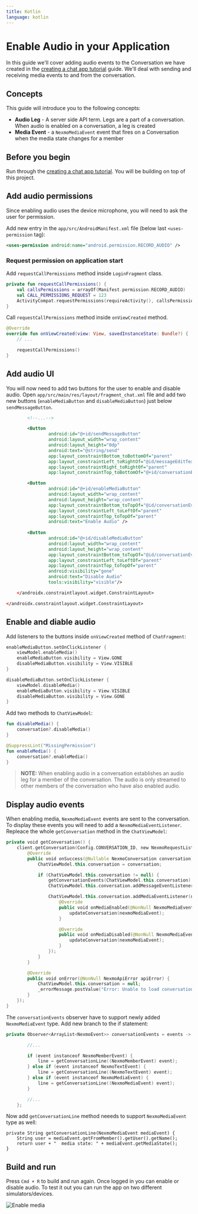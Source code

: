 ```yaml
---
title: Kotlin
language: kotlin
---
```


# Enable Audio in your Application

In this guide we'll cover adding audio events to the Conversation we have created in the [creating a chat app tutorial](/client-sdk/tutorials/in-app-messaging/introduction/kotlin) guide. We'll deal with sending and receiving media events to and from the conversation.

## Concepts

This guide will introduce you to the following concepts:

- **Audio Leg** - A server side API term. Legs are a part of a conversation. When audio is enabled on a conversation, a leg is created
- **Media Event** - a `NexmoMediaEvent` event that fires on a Conversation when the media state changes for a member

## Before you begin

Run through the [creating a chat app tutorial](/client-sdk/tutorials/in-app-messaging/introduction/kotlin). You will be building on top of this project.

## Add audio permissions

Since enabling audio uses the device microphone, you will need to ask the user for permission. 

Add new entry in the `app/src/AndroidManifest.xml` file (below last `<uses-permission` tag):

```xml
<uses-permission android:name="android.permission.RECORD_AUDIO" />
```

### Request permission on application start

Add `requestCallPermissions` method inside `LoginFragment` class.

```kotlin
private fun requestCallPermissions() {
    val callsPermissions = arrayOf(Manifest.permission.RECORD_AUDIO)
    val CALL_PERMISSIONS_REQUEST = 123
    ActivityCompat.requestPermissions(requireActivity(), callsPermissions, CALL_PERMISSIONS_REQUEST)
}
```

Call `requestCallPermissions` method inside `onViewCreated` method.

``` kotlin
@Override
override fun onViewCreated(view: View, savedInstanceState: Bundle?) {
    // ...

    requestCallPermissions()
}
```

## Add audio UI

You will now need to add two buttons for the user to enable and disable audio. Open `app/src/main/res/layout/fragment_chat.xml` file and add two new buttons (`enableMediaButton` and `disableMediaButton`) just below `sendMessageButton`. 

``` xml
        <!--...-->

        <Button
                android:id="@+id/sendMessageButton"
                android:layout_width="wrap_content"
                android:layout_height="0dp"
                android:text="@string/send"
                app:layout_constraintBottom_toBottomOf="parent"
                app:layout_constraintLeft_toRightOf="@id/messageEditText"
                app:layout_constraintRight_toRightOf="parent"
                app:layout_constraintTop_toBottomOf="@+id/conversationEventsScrollView" />

        <Button
                android:id="@+id/enableMediaButton"
                android:layout_width="wrap_content"
                android:layout_height="wrap_content"
                app:layout_constraintBottom_toTopOf="@id/conversationEventsScrollView"
                app:layout_constraintLeft_toLeftOf="parent"
                app:layout_constraintTop_toTopOf="parent"
                android:text="Enable Audio" />
        
        <Button
                android:id="@+id/disableMediaButton"
                android:layout_width="wrap_content"
                android:layout_height="wrap_content"
                app:layout_constraintBottom_toTopOf="@id/conversationEventsScrollView"
                app:layout_constraintLeft_toLeftOf="parent"
                app:layout_constraintTop_toTopOf="parent"
                android:visibility="gone"
                android:text="Disable Audio"
                tools:visibility="visible"/>

    </androidx.constraintlayout.widget.ConstraintLayout>

</androidx.constraintlayout.widget.ConstraintLayout>
```

## Enable and diable audio 

Add listeners to the buttons inside `onViewCreated` method of `ChatFragment`:

```kotlin
enableMediaButton.setOnClickListener {
    viewModel.enableMedia()
    enableMediaButton.visibility = View.GONE
    disableMediaButton.visibility = View.VISIBLE
}

disableMediaButton.setOnClickListener {
    viewModel.disableMedia()
    enableMediaButton.visibility = View.VISIBLE
    disableMediaButton.visibility = View.GONE
}
```

Add two methods to `ChatViewModel`:

```kotlin
fun disableMedia() {
    conversation?.disableMedia()
}

@SuppressLint("MissingPermission")
fun enableMedia() {
    conversation?.enableMedia()
}
```

> **NOTE:** When enabling audio in a conversation establishes an audio leg for a member of the conversation. The audio is only streamed to other members of the conversation who have also enabled audio.

## Display audio events

When enabling media, `NexmoMediaEvent` events are sent to the conversation. To display these events you will need to add a `NexmoMediaEventListener`. Repleace the whole `getConversation` method in the `ChatViewModel`:

```kotlin
private void getConversation() {
    client.getConversation(Config.CONVERSATION_ID, new NexmoRequestListener<NexmoConversation>() {
        @Override
        public void onSuccess(@Nullable NexmoConversation conversation) {
            ChatViewModel.this.conversation = conversation;

            if (ChatViewModel.this.conversation != null) {
                getConversationEvents(ChatViewModel.this.conversation);
                ChatViewModel.this.conversation.addMessageEventListener(messageListener);

                ChatViewModel.this.conversation.addMediaEventListener(new NexmoMediaEventListener() {
                    @Override
                    public void onMediaEnabled(@NonNull NexmoMediaEvent nexmoMediaEvent) {
                        updateConversation(nexmoMediaEvent);
                    }

                    @Override
                    public void onMediaDisabled(@NonNull NexmoMediaEvent nexmoMediaEvent) {
                        updateConversation(nexmoMediaEvent);
                    }
                });
            }
        }

        @Override
        public void onError(@NonNull NexmoApiError apiError) {
            ChatViewModel.this.conversation = null;
            _errorMessage.postValue("Error: Unable to load conversation " + apiError.getMessage());
        }
    });
}
```

The `conversationEvents` observer have to support newly added `NexmoMediaEvent` type. Add new branch to the if statement:

```kotlin
private Observer<ArrayList<NexmoEvent>> conversationEvents = events -> {

        //...

        if (event instanceof NexmoMemberEvent) {
            line = getConversationLine((NexmoMemberEvent) event);
        } else if (event instanceof NexmoTextEvent) {
            line = getConversationLine((NexmoTextEvent) event);
        } else if (event instanceof NexmoMediaEvent) {
            line = getConversationLine((NexmoMediaEvent) event);
        }

        //...
    };
```

Now add `getConversationLine` method neeeds to support `NexmoMediaEvent` type as well:
```
private String getConversationLine(NexmoMediaEvent mediaEvent) {
    String user = mediaEvent.getFromMember().getUser().getName();
    return user + "  media state: " + mediaEvent.getMediaState();
}
```

## Build and run

Press `Cmd + R` to build and run again. Once logged in you can enable or disable audio. To test it out you can run the app on two different simulators/devices.

![Enable media](/images/client-sdk/ios-enable-media.png)

